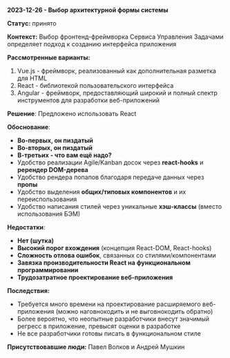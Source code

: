 **2023-12-26 - Выбор архитектурной формы системы**

**Статус:**  принято

**Контекст:**
Выбор фронтенд-фреймворка Сервиса Управления Задачами определяет подход к созданию интерфейса приложения


**Рассмотренные варианты:**

1. Vue.js - фреймворк, реализованный как дополнительная разметка для HTML
2. React - библиотекой пользовательского интерфейса
3. Angular - фреймворк, предоставляющий широкий и полный спектр инструментов для разработки веб-приложений

**Решение**:
Предложено использовать React

**Обоснование**:

- **Во-первых, он пиздатый**
- **Во-вторых, он пиздатый**
- **В-третьих - что вам ещё надо?**
- Удобство реализации Agile/Kanban досок через **react-hooks** и **ререндер DOM-дерева**
- Удобство рендера попапов благодаря передаче данных через **пропы**
- Удобство выделения **общих/типовых компонентов** и их переиспользования
- Удобство написания стилей через уникальные **хэш-классы** (вместо использования БЭМ)

**Недостатки**:
- **Нет (шутка)**
- **Высокий порог вхождения** (концепция React-DOM, React-hooks)
- **Сложность отлова ошибок**, связанных со стилями/компонентами
- **Завязка производительности React на функциональном программировании**
- **Трудозатратное проектирование веб-приложения**

**Последствия:**
- Требуется много времени на проектирование расширяемого веб-приложения (можно наговнокодить и не выговнокодить обратно)
- Более вероятно, что неопытные разработчики внесут значимый регресс в приложение, превысят оценки в разработке
- Не все разработчики готовы писать в функциональном стиле

**Присутствовавшие люди:**
Павел Волков и Андрей Мушкин
